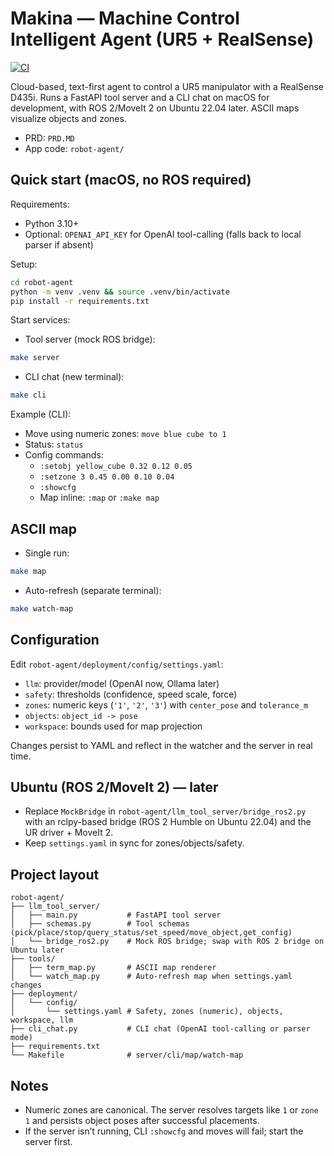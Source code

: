 # Makina — Machine Control Intelligent Agent (UR5 + RealSense)

[![CI](https://github.com/nikolasdoan/makina/actions/workflows/ci.yml/badge.svg)](https://github.com/nikolasdoan/makina/actions/workflows/ci.yml)

Cloud-based, text-first agent to control a UR5 manipulator with a RealSense D435i. Runs a FastAPI tool server and a CLI chat on macOS for development, with ROS 2/MoveIt 2 on Ubuntu 22.04 later. ASCII maps visualize objects and zones.

- PRD: `PRD.MD`
- App code: `robot-agent/`

## Quick start (macOS, no ROS required)

Requirements:
- Python 3.10+
- Optional: `OPENAI_API_KEY` for OpenAI tool-calling (falls back to local parser if absent)

Setup:
```bash
cd robot-agent
python -m venv .venv && source .venv/bin/activate
pip install -r requirements.txt
```

Start services:
- Tool server (mock ROS bridge):
```bash
make server
```
- CLI chat (new terminal):
```bash
make cli
```

Example (CLI):
- Move using numeric zones: `move blue cube to 1`
- Status: `status`
- Config commands:
  - `:setobj yellow_cube 0.32 0.12 0.05`
  - `:setzone 3 0.45 0.00 0.10 0.04`
  - `:showcfg`
  - Map inline: `:map` or `:make map`

## ASCII map
- Single run:
```bash
make map
```
- Auto-refresh (separate terminal):
```bash
make watch-map
```

## Configuration
Edit `robot-agent/deployment/config/settings.yaml`:
- `llm`: provider/model (OpenAI now, Ollama later)
- `safety`: thresholds (confidence, speed scale, force)
- `zones`: numeric keys (`'1'`, `'2'`, `'3'`) with `center_pose` and `tolerance_m`
- `objects`: `object_id -> pose`
- `workspace`: bounds used for map projection

Changes persist to YAML and reflect in the watcher and the server in real time.

## Ubuntu (ROS 2/MoveIt 2) — later
- Replace `MockBridge` in `robot-agent/llm_tool_server/bridge_ros2.py` with an rclpy-based bridge (ROS 2 Humble on Ubuntu 22.04) and the UR driver + MoveIt 2.
- Keep `settings.yaml` in sync for zones/objects/safety.

## Project layout
```
robot-agent/
├── llm_tool_server/
│   ├── main.py           # FastAPI tool server
│   ├── schemas.py        # Tool schemas (pick/place/stop/query_status/set_speed/move_object,get_config)
│   └── bridge_ros2.py    # Mock ROS bridge; swap with ROS 2 bridge on Ubuntu later
├── tools/
│   ├── term_map.py       # ASCII map renderer
│   └── watch_map.py      # Auto-refresh map when settings.yaml changes
├── deployment/
│   └── config/
│       └── settings.yaml # Safety, zones (numeric), objects, workspace, llm
├── cli_chat.py           # CLI chat (OpenAI tool-calling or parser mode)
├── requirements.txt
└── Makefile              # server/cli/map/watch-map
```

## Notes
- Numeric zones are canonical. The server resolves targets like `1` or `zone 1` and persists object poses after successful placements.
- If the server isn’t running, CLI `:showcfg` and moves will fail; start the server first.
